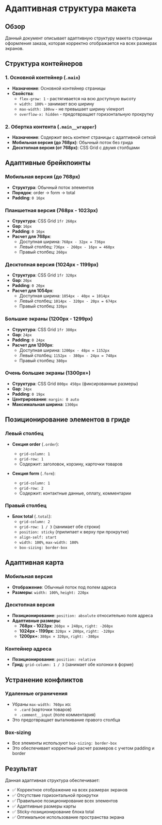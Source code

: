 # Адаптивная структура макета

## Обзор
Данный документ описывает адаптивную структуру макета страницы оформления заказа, которая корректно отображается на всех размерах экранов.

## Структура контейнеров

### 1. Основной контейнер (`.main`)
- **Назначение**: Основной контейнер страницы
- **Свойства**:
  - `flex-grow: 1` - растягивается на всю доступную высоту
  - `width: 100%` - занимает всю ширину
  - `max-width: 100vw` - не превышает ширину viewport
  - `overflow-x: hidden` - предотвращает горизонтальную прокрутку

### 2. Обертка контента (`.main__wrapper`)
- **Назначение**: Содержит весь контент страницы с адаптивной сеткой
- **Мобильная версия (до 768px)**: Обычный поток без грида
- **Десктопная версия (от 768px)**: CSS Grid с двумя столбцами

## Адаптивные брейкпоинты

### Мобильная версия (до 768px)
- **Структура**: Обычный поток элементов
- **Порядок**: order → form → total
- **Padding**: `0 16px`

### Планшетная версия (768px - 1023px)
- **Структура**: CSS Grid `1fr 260px`
- **Gap**: `16px`
- **Padding**: `0 16px`
- **Расчет для 768px**:
  - Доступная ширина: `768px - 32px = 736px`
  - Левый столбец: `736px - 260px - 16px = 460px`
  - Правый столбец: `260px`

### Десктопная версия (1024px - 1199px)
- **Структура**: CSS Grid `1fr 320px`
- **Gap**: `20px`
- **Padding**: `0 20px`
- **Расчет для 1054px**:
  - Доступная ширина: `1054px - 40px = 1014px`
  - Левый столбец: `1014px - 320px - 20px = 674px`
  - Правый столбец: `320px`

### Большие экраны (1200px - 1299px)
- **Структура**: CSS Grid `1fr 380px`
- **Gap**: `24px`
- **Padding**: `0 24px`
- **Расчет для 1200px**:
  - Доступная ширина: `1200px - 48px = 1152px`
  - Левый столбец: `1152px - 380px - 24px = 748px`
  - Правый столбец: `380px`

### Очень большие экраны (1300px+)
- **Структура**: CSS Grid `800px 450px` (фиксированные размеры)
- **Gap**: `24px`
- **Padding**: `0 19px`
- **Центрирование**: `margin: 0 auto`
- **Максимальная ширина**: `1300px`

## Позиционирование элементов в гриде

### Левый столбец
- **Секция order** (`.order`):
  - `grid-column: 1`
  - `grid-row: 1`
  - Содержит: заголовок, корзину, карточки товаров

- **Секция form** (`.form`):
  - `grid-column: 1`
  - `grid-row: 2`
  - Содержит: контактные данные, оплату, комментарии

### Правый столбец
- **Блок total** (`.total`):
  - `grid-column: 2`
  - `grid-row: 1 / 3` (занимает обе строки)
  - `position: sticky` (прилипает к верху при прокрутке)
  - `align-self: start`
  - `width: 100%`, `max-width: 100%`
  - `box-sizing: border-box`

## Адаптивная карта

### Мобильная версия
- **Отображение**: Обычный поток под полем адреса
- **Размеры**: `width: 100%`, `height: 220px`

### Десктопная версия
- **Позиционирование**: `position: absolute` относительно поля адреса
- **Адаптивные размеры**:
  - **768px - 1023px**: `260px × 240px`, `right: -260px`
  - **1024px - 1199px**: `320px × 280px`, `right: -320px`
  - **1200px+**: `380px × 320px`, `right: -380px`

### Контейнер адреса
- **Позиционирование**: `position: relative`
- **Грид**: `grid-column: 1 / 3` (занимает обе колонки в форме)

## Устранение конфликтов

### Удаленные ограничения
- Убраны `max-width: 760px` из:
  - `.card` (карточки товаров)
  - `.comment__input` (поле комментария)
- Это предотвращает выталкивание правого столбца

### Box-sizing
- Все элементы используют `box-sizing: border-box`
- Это обеспечивает корректный расчет размеров с учетом padding и border

## Результат

Данная адаптивная структура обеспечивает:
- ✅ Корректное отображение на всех размерах экранов
- ✅ Отсутствие горизонтальной прокрутки
- ✅ Правильное позиционирование всех элементов
- ✅ Адаптивные размеры карты
- ✅ Sticky-позиционирование блока total
- ✅ Оптимальное использование пространства экрана
